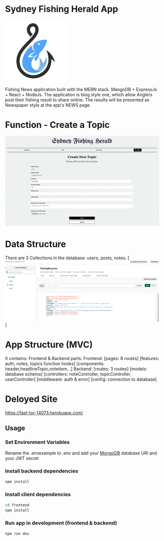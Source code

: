 # Sydney Fishing Herald App

<img src="https://github.com/ansongu3d/sydneyFishHerald/blob/main/frontend/src/assets/sfh_logo.png " width="200" height="200">

Fishing News application built with the MERN stack.  MangoDB + ExpressJs + React + NodeJs.
The application is blog style one, which allow Anglers post their fishing result to share online.
The results will be presented as Newspaper style at the app's NEWS page.

# Function - Create a Topic

<img src="https://github.com/ansongu3d/sydneyFishHerald/blob/main/frontend/src/assets/Form.png" width="800">


# Data Structure
There are 3 Collections in the database: users, posts, notes.
[![data structure](https://github.com/ansongu3d/sydneyFishHerald/blob/main/frontend/src/assets/data%20structure.png)]

# App Structure (MVC)
It contains: Frontend & Backend parts.
Frontend: [pages: 8 routes] [features: auth, notes, topics function hooks] [components: header,headlineTopic,noteitem...] 
Backend: [routes: 3 routes] [models: database schema] [controllers: noteController, topicController, userController]
 [middleware: auth & error] [config: connection to database]

# Deloyed Site
https://fast-tor-14073.herokuapp.com/

## Usage
 
### Set Environment Variables

Rename the .envexample to .env and add your [MongoDB](https://www.mongodb.com/) database URI and your JWT secret

### Install backend dependencies

```bash
npm install
```

### Install client dependencies

```bash
cd frontend
npm install
```

### Run app in development (frontend & backend)

```bash
npm run dev
```
